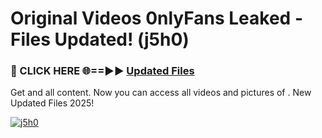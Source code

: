 #  Original Videos 0nlyFans Leaked - Files Updated! (j5h0)

<h3>🔴 CLICK HERE 🌐==►► <a href="https://tinyurl.com/2jnfzry5" rel="nofollow"> Updated Files</a></h3>

Get  and all content. Now you can access all videos and pictures of . New Updated Files 2025!

[![j5h0](https://i.imgur.com/GyGTBgg.gif)](https://tinyurl.com/2jnfzry5)
